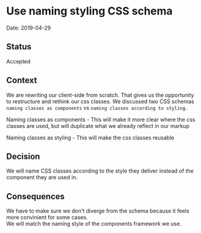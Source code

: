 # Use naming styling CSS schema

Date: 2019-04-29

## Status

Accepted

## Context

We are rewriting our client-side from scratch. That gives us the opportunity to restructure and rethink our css classes.
We discussed two CSS schemas `naming classes as components` vs `naming classes according to styling`.

Naming classes as components - This will make it more clear where the css classes are used, but will duplicate what we already reflect in our markup

Naming classes as styling - This will make the css classes reusable

## Decision

We will name CSS classes according to the style they deliver instead of the component they are used in. 

## Consequences

We have to make sure we don't diverge from the schema because it feels more convinient for some cases.  
We will match the naming style of the components framework we use.
